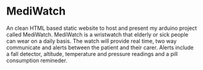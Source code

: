 # MediWatch
An clean HTML based static website to host and present my arduino project called MediWatch. MediWatch is a wristwatch that elderly or sick people can wear on a daily basis. The watch will  provide real time, two way communicate and alerts between the patient and their carer. Alerts include a fall detector, altitude, temperature and pressure readings and a pill consumption remineder.
